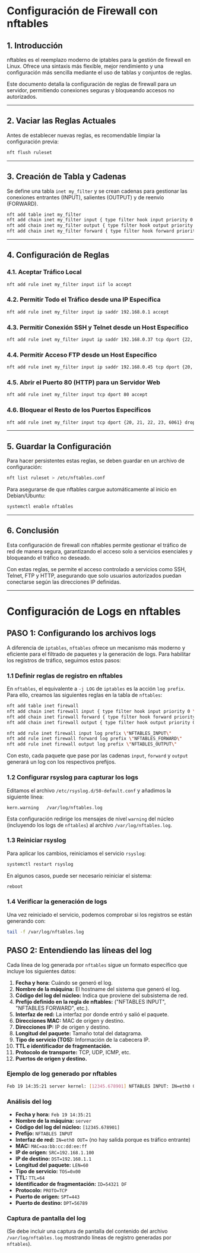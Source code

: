 # Configuración de Firewall con nftables

## 1. Introducción
nftables es el reemplazo moderno de iptables para la gestión de firewall en Linux. Ofrece una sintaxis más flexible, mejor rendimiento y una configuración más sencilla mediante el uso de tablas y conjuntos de reglas.

Este documento detalla la configuración de reglas de firewall para un servidor, permitiendo conexiones seguras y bloqueando accesos no autorizados.

---

## 2. Vaciar las Reglas Actuales
Antes de establecer nuevas reglas, es recomendable limpiar la configuración previa:
```bash
nft flush ruleset
```
---

## 3. Creación de Tabla y Cadenas
Se define una tabla `inet my_filter` y se crean cadenas para gestionar las conexiones entrantes (INPUT), salientes (OUTPUT) y de reenvío (FORWARD).
```bash
nft add table inet my_filter
nft add chain inet my_filter input { type filter hook input priority 0 \; }
nft add chain inet my_filter output { type filter hook output priority 0 \; }
nft add chain inet my_filter forward { type filter hook forward priority 0 \; }
```

---

## 4. Configuración de Reglas

### 4.1. Aceptar Tráfico Local
```bash
nft add rule inet my_filter input iif lo accept
```

### 4.2. Permitir Todo el Tráfico desde una IP Específica
```bash
nft add rule inet my_filter input ip saddr 192.168.0.1 accept
```

### 4.3. Permitir Conexión SSH y Telnet desde un Host Específico
```bash
nft add rule inet my_filter input ip saddr 192.168.0.37 tcp dport {22, 23} accept
```

### 4.4. Permitir Acceso FTP desde un Host Específico
```bash
nft add rule inet my_filter input ip saddr 192.168.0.45 tcp dport {20, 21} accept
```

### 4.5. Abrir el Puerto 80 (HTTP) para un Servidor Web
```bash
nft add rule inet my_filter input tcp dport 80 accept
```

### 4.6. Bloquear el Resto de los Puertos Específicos
```bash
nft add rule inet my_filter input tcp dport {20, 21, 22, 23, 6061} drop
```

---

## 5. Guardar la Configuración
Para hacer persistentes estas reglas, se deben guardar en un archivo de configuración:
```bash
nft list ruleset > /etc/nftables.conf
```

Para asegurarse de que nftables cargue automáticamente al inicio en Debian/Ubuntu:
```bash
systemctl enable nftables
```

---

## 6. Conclusión
Esta configuración de firewall con nftables permite gestionar el tráfico de red de manera segura, garantizando el acceso solo a servicios esenciales y bloqueando el tráfico no deseado.

Con estas reglas, se permite el acceso controlado a servicios como SSH, Telnet, FTP y HTTP, asegurando que solo usuarios autorizados puedan conectarse según las direcciones IP definidas.

-------------------------------------------

# Configuración de Logs en nftables

## PASO 1: Configurando los archivos logs

A diferencia de `iptables`, `nftables` ofrece un mecanismo más moderno y eficiente para el filtrado de paquetes y la generación de logs. Para habilitar los registros de tráfico, seguimos estos pasos:

### 1.1 Definir reglas de registro en nftables
En `nftables`, el equivalente a `-j LOG` de `iptables` es la acción `log prefix`. Para ello, creamos las siguientes reglas en la tabla de `nftables`:

```sh
nft add table inet firewall
nft add chain inet firewall input { type filter hook input priority 0 \; }
nft add chain inet firewall forward { type filter hook forward priority 0 \; }
nft add chain inet firewall output { type filter hook output priority 0 \; }

nft add rule inet firewall input log prefix \"NFTABLES_INPUT\"
nft add rule inet firewall forward log prefix \"NFTABLES_FORWARD\"
nft add rule inet firewall output log prefix \"NFTABLES_OUTPUT\"
```

Con esto, cada paquete que pase por las cadenas `input`, `forward` y `output` generará un log con los respectivos prefijos.

### 1.2 Configurar rsyslog para capturar los logs

Editamos el archivo `/etc/rsyslog.d/50-default.conf` y añadimos la siguiente línea:

```
kern.warning   /var/log/nftables.log
```

Esta configuración redirige los mensajes de nivel `warning` del núcleo (incluyendo los logs de `nftables`) al archivo `/var/log/nftables.log`.

### 1.3 Reiniciar rsyslog
Para aplicar los cambios, reiniciamos el servicio `rsyslog`:

```sh
systemctl restart rsyslog
```

En algunos casos, puede ser necesario reiniciar el sistema:

```sh
reboot
```

### 1.4 Verificar la generación de logs
Una vez reiniciado el servicio, podemos comprobar si los registros se están generando con:

```sh
tail -f /var/log/nftables.log
```

## PASO 2: Entendiendo las líneas del log

Cada línea de log generada por `nftables` sigue un formato específico que incluye los siguientes datos:

1. **Fecha y hora:** Cuándo se generó el log.
2. **Nombre de la máquina:** El hostname del sistema que generó el log.
3. **Código del log del núcleo:** Indica que proviene del subsistema de red.
4. **Prefijo definido en la regla de nftables:** ("NFTABLES INPUT", "NFTABLES FORWARD", etc.).
5. **Interfaz de red:** La interfaz por donde entró y salió el paquete.
6. **Direcciones MAC:** MAC de origen y destino.
7. **Direcciones IP:** IP de origen y destino.
8. **Longitud del paquete:** Tamaño total del datagrama.
9. **Tipo de servicio (TOS):** Información de la cabecera IP.
10. **TTL e identificador de fragmentación.**
11. **Protocolo de transporte:** TCP, UDP, ICMP, etc.
12. **Puertos de origen y destino.**

### Ejemplo de log generado por nftables

```sh
Feb 19 14:35:21 server kernel: [12345.678901] NFTABLES INPUT: IN=eth0 OUT= MAC=aa:bb:cc:dd:ee:ff SRC=192.168.1.100 DST=192.168.1.1 LEN=60 TOS=0x00 TTL=64 ID=54321 DF PROTO=TCP SPT=443 DPT=56789 WINDOW=29200 RES=0x00 ACK URGP=0
```

### Análisis del log

- **Fecha y hora:** `Feb 19 14:35:21`
- **Nombre de la máquina:** `server`
- **Código del log del núcleo:** `[12345.678901]`
- **Prefijo:** `NFTABLES INPUT`
- **Interfaz de red:** `IN=eth0 OUT=` (no hay salida porque es tráfico entrante)
- **MAC:** `MAC=aa:bb:cc:dd:ee:ff`
- **IP de origen:** `SRC=192.168.1.100`
- **IP de destino:** `DST=192.168.1.1`
- **Longitud del paquete:** `LEN=60`
- **Tipo de servicio:** `TOS=0x00`
- **TTL:** `TTL=64`
- **Identificador de fragmentación:** `ID=54321 DF`
- **Protocolo:** `PROTO=TCP`
- **Puerto de origen:** `SPT=443`
- **Puerto de destino:** `DPT=56789`

### Captura de pantalla del log

(Se debe incluir una captura de pantalla del contenido del archivo `/var/log/nftables.log` mostrando líneas de registro generadas por `nftables`).


